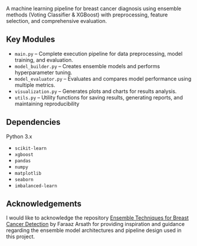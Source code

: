  A machine learning pipeline for breast cancer diagnosis using ensemble methods (Voting Classifier & XGBoost) with preprocessing, feature selection, and comprehensive evaluation.


## Key Modules

- `main.py` – Complete execution pipeline for data preprocessing, model training, and evaluation.  
- `model_builder.py` – Creates ensemble models and performs hyperparameter tuning.  
- `model_evaluator.py` – Evaluates and compares model performance using multiple metrics.  
- `visualization.py` – Generates plots and charts for results analysis.  
- `utils.py` – Utility functions for saving results, generating reports, and maintaining reproducibility


 ## Dependencies
 

Python 3.x

- `scikit-learn`
- `xgboost`
- `pandas`
- `numpy`
- `matplotlib`
- `seaborn`
- `imbalanced-learn`




## Acknowledgements

I would like to acknowledge the repository [Ensemble Techniques for Breast Cancer Detection](https://github.com/FaraazArsath/Ensemble_techniques_breast_cancer_detection) by Faraaz Arsath for providing inspiration and guidance regarding the ensemble model architectures and pipeline design used in this project.  


